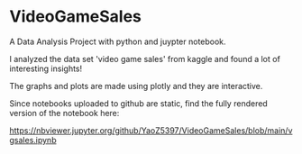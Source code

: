 # VideoGameSales
A Data Analysis Project with python and juypter notebook.

I analyzed the data set 'video game sales' from kaggle and found a lot of interesting insights!

The graphs and plots are made using plotly and they are interactive. 

Since notebooks uploaded to github are static, find the fully rendered version of the notebook here: 

https://nbviewer.jupyter.org/github/YaoZ5397/VideoGameSales/blob/main/vgsales.ipynb
